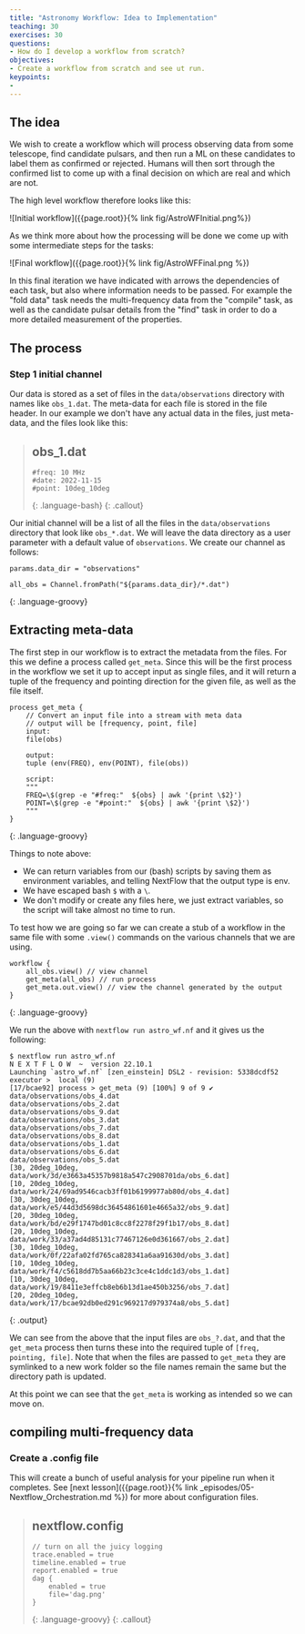```yaml
---
title: "Astronomy Workflow: Idea to Implementation"
teaching: 30
exercises: 30
questions:
- How do I develop a workflow from scratch?
objectives:
- Create a workflow from scratch and see ut run.
keypoints:
- 
---
```



## The idea
We wish to create a workflow which will process observing data from some telescope, find candidate pulsars, and then run a ML on these candidates to label them as confirmed or rejected.
Humans will then sort through the confirmed list to come up with a final decision on which are real and which are not.

The high level workflow therefore looks like this:

![Initial workflow]({{page.root}}{% link fig/AstroWFInitial.png%})

As we think more about how the processing will be done we come up with some intermediate steps for the tasks:

![Final workflow]({{page.root}}{% link fig/AstroWFFinal.png %})

In this final iteration we have indicated with arrows the dependencies of each task, but also where information needs to be passed.
For example the "fold data" task needs the multi-frequency data from the "compile" task, as well as the candidate pulsar details from the "find" task in order to do a more detailed measurement of the properties.

## The process

### Step 1 initial channel
Our data is stored as a set of files in the `data/observations` directory with names like `obs_1.dat`.
The meta-data for each file is stored in the file header.
In our example we don't have any actual data in the files, just meta-data, and the files look like this:

> ## obs_1.dat
> ~~~
> #freq: 10 MHz
> #date: 2022-11-15
> #point: 10deg_10deg
> ~~~
> {: .language-bash}
{: .callout}

Our initial channel will be a list of all the files in the `data/observations` directory that look like `obs_*.dat`.
We will leave the data directory as a user parameter with a default value of `observations`.
We create our channel as follows:
~~~
params.data_dir = "observations"

all_obs = Channel.fromPath("${params.data_dir}/*.dat")
~~~
{: .language-groovy}

## Extracting meta-data
The first step in our workflow is to extract the metadata from the files.
For this we define a process called `get_meta`.
Since this will be the first process in the workflow we set it up to accept input as single files, and it will return a tuple of the frequency and pointing direction for the given file, as well as the file itself.

~~~
process get_meta {
    // Convert an input file into a stream with meta data
    // output will be [frequency, point, file]
    input:
    file(obs)

    output:
    tuple (env(FREQ), env(POINT), file(obs))

    script:
    """
    FREQ=\$(grep -e "#freq:"  ${obs} | awk '{print \$2}')
    POINT=\$(grep -e "#point:"  ${obs} | awk '{print \$2}')
    """
}
~~~
{: .language-groovy}

Things to note above:
- We can return variables from our (bash) scripts by saving them as environment variables, and telling NextFlow that the output type is env.
- We have escaped bash `$` with a `\`.
- We don't modify or create any files here, we just extract variables, so the script will take almost no time to run.

To test how we are going so far we can create a stub of a workflow in the same file with some `.view()` commands on the various channels that we are using.

~~~
workflow {
    all_obs.view() // view channel
    get_meta(all_obs) // run process
    get_meta.out.view() // view the channel generated by the output
}
~~~
{: .language-groovy}

We run the above with `nextflow run astro_wf.nf` and it gives us the following:

~~~
$ nextflow run astro_wf.nf 
N E X T F L O W  ~  version 22.10.1
Launching `astro_wf.nf` [zen_einstein] DSL2 - revision: 5338dcdf52
executor >  local (9)
[17/bcae92] process > get_meta (9) [100%] 9 of 9 ✔
data/observations/obs_4.dat
data/observations/obs_2.dat
data/observations/obs_9.dat
data/observations/obs_3.dat
data/observations/obs_7.dat
data/observations/obs_8.dat
data/observations/obs_1.dat
data/observations/obs_6.dat
data/observations/obs_5.dat
[30, 20deg_10deg, data/work/3d/e3663a45357b9818a547c2908701da/obs_6.dat]
[10, 20deg_10deg, data/work/24/69ad9546cacb3ff01b6199977ab80d/obs_4.dat]
[30, 30deg_10deg, data/work/e5/44d3d5698dc36454861601e4665a32/obs_9.dat]
[20, 30deg_10deg, data/work/bd/e29f1747bd01c8cc8f2278f29f1b17/obs_8.dat]
[20, 10deg_10deg, data/work/33/a37ad4d85131c77467126e0d361667/obs_2.dat]
[30, 10deg_10deg, data/work/0f/22afa02fd765ca828341a6aa91630d/obs_3.dat]
[10, 10deg_10deg, data/work/f4/c5618dd7b5aa66b23c3ce4c1ddc1d3/obs_1.dat]
[10, 30deg_10deg, data/work/19/8411e3effcb8eb6b13d1ae450b3256/obs_7.dat]
[20, 20deg_10deg, data/work/17/bcae92db0ed291c969217d979374a8/obs_5.dat]
~~~
{: .output}

We can see from the above that the input files are `obs_?.dat`, and that the `get_meta` process then turns these into the required tuple of `[freq, pointing, file]`.
Note that when the files are passed to `get_meta` they are symlinked to a new work folder so the file names remain the same but the directory path is updated.

At this point we can see that the `get_meta` is working as intended so we can move on.

## compiling multi-frequency data


### Create a .config file
This will create a bunch of useful analysis for your pipeline run when it completes.
See [next lesson]({{page.root}}{% link _episodes/05-Nextflow_Orchestration.md %}) for more about configuration files.

> ## nextflow.config
> ~~~
> // turn on all the juicy logging
> trace.enabled = true
> timeline.enabled = true
> report.enabled = true
> dag {
>     enabled = true
>     file='dag.png'
> }
> ~~~
> {: .language-groovy}
{: .callout}